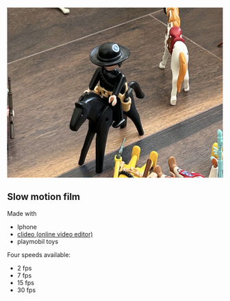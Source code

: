 ![Image](https://raw.githubusercontent.com/marianozafra/slowmotion_playmobil_film/main/Screen%20Shot%202023-05-12%20at%207.06.02%20PM.png)

## Slow motion film
Made with
- Iphone
- [clideo (online video editor)](https://clideo.com/es/video-maker)
- playmobil toys 

Four speeds available:
* 2 fps
* 7 fps
* 15 fps
* 30 fps

